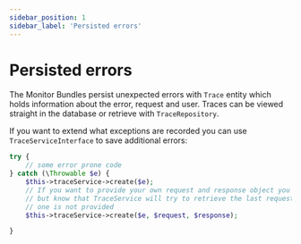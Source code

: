 ```yaml
---
sidebar_position: 1
sidebar_label: 'Persisted errors'
---
```


# Persisted errors

The Monitor Bundles persist unexpected errors with `Trace` entity which holds information about the error, request and
user. Traces can be viewed straight in the database or retrieve with `TraceRepository`.

If you want to extend what exceptions are recorded you can use `TraceServiceInterface` to save additional errors:

```php
try {
    // some error prone code
} catch (\Throwable $e) {
    $this->traceService->create($e);
    // If you want to provide your own request and response object you can pass them to the method
    // but know that TraceService will try to retrieve the last request and last response if
    // one is not provided
    $this->traceService->create($e, $request, $response);

}